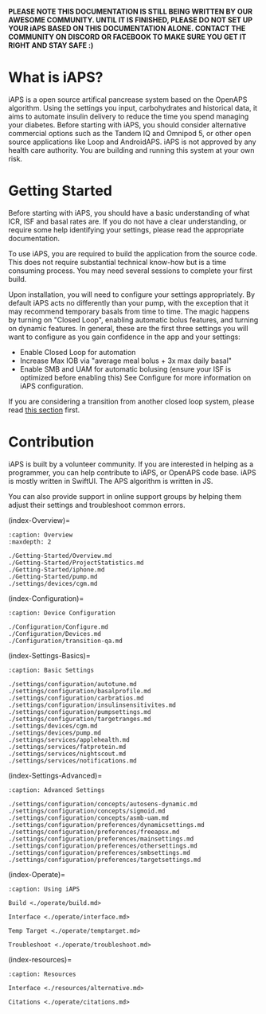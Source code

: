 **PLEASE NOTE THIS DOCUMENTATION IS STILL BEING WRITTEN BY OUR AWESOME COMMUNITY. UNTIL IT IS FINISHED, PLEASE DO NOT SET UP YOUR iAPS BASED ON THIS DOCUMENTATION ALONE. CONTACT THE COMMUNITY ON DISCORD OR FACEBOOK TO MAKE SURE YOU GET IT RIGHT AND STAY SAFE :)**

# What is iAPS?
iAPS is a open source artifical pancrease system based on the OpenAPS algorithm. Using the settings you input, carbohydrates and historical data, it aims to automate insulin delivery to reduce the time you spend managing your diabetes. Before starting with iAPS, you should consider alternative commercial options such as the Tandem IQ and Omnipod 5, or other open source applications like Loop and AndroidAPS. iAPS is not approved by any health care authority. You are building and running this system at your own risk.

# Getting Started
Before starting with iAPS, you should have a basic understanding of what ICR, ISF and basal rates are. If you do not have a clear understanding, or require some help identifying your settings, please read the appropriate documentation.

To use iAPS, you are required to build the application from the source code. This does not require substantial technical know-how but is a time consuming process. You may need several sessions to complete your first build.

Upon installation, you will need to configure your settings appropriately. By default iAPS acts no differently than your pump, with the exception that it may recommend temporary basals from time to time. The magic happens by turning on "Closed Loop", enabling automatic bolus features, and turning on dynamic features. In general, these are the first three settings you will want to configure as you gain confidence in the app and your settings:

- Enable Closed Loop for automation
- Increase Max IOB via "average meal bolus + 3x max daily basal"
- Enable SMB and UAM for automatic bolusing (ensure your ISF is optimized before enabling this)
See Configure for more information on iAPS configuration.

If you are considering a transition from another closed loop system, please read [this section](./Configuration/transition-qa.md) first.

# Contribution
iAPS is built by a volunteer community. If you are interested in helping as a programmer, you can help contribute to iAPS, or OpenAPS code base. iAPS is mostly written in SwiftUI. The APS algorithm is written in JS.

You can also provide support in online support groups by helping them adjust their settings and troubleshoot common errors.


(index-Overview)=

```{toctree}
:caption: Overview
:maxdepth: 2

./Getting-Started/Overview.md
./Getting-Started/ProjectStatistics.md
./Getting-Started/iphone.md
./Getting-Started/pump.md
./settings/devices/cgm.md

```
<!---

(index-Analyze)=

```{toctree}
:caption: Analyze

./Analyze/EvaluateBasal.md
./Analyze/EvaluateCR.md

```
--->
(index-Configuration)=

```{toctree}
:caption: Device Configuration

./Configuration/Configure.md
./Configuration/Devices.md
./Configuration/transition-qa.md

```
(index-Settings-Basics)=

```{toctree}
:caption: Basic Settings

./settings/configuration/autotune.md
./settings/configuration/basalprofile.md
./settings/configuration/carbratios.md
./settings/configuration/insulinsensitivites.md
./settings/configuration/pumpsettings.md
./settings/configuration/targetranges.md
./settings/devices/cgm.md
./settings/devices/pump.md
./settings/services/applehealth.md
./settings/services/fatprotein.md
./settings/services/nightscout.md
./settings/services/notifications.md

```

(index-Settings-Advanced)=

```{toctree}
:caption: Advanced Settings

./settings/configuration/concepts/autosens-dynamic.md
./settings/configuration/concepts/sigmoid.md
./settings/configuration/concepts/asmb-uam.md
./settings/configuration/preferences/dynamicsettings.md
./settings/configuration/preferences/freeapsx.md
./settings/configuration/preferences/mainsettings.md
./settings/configuration/preferences/othersettings.md
./settings/configuration/preferences/smbsettings.md
./settings/configuration/preferences/targetsettings.md

```

(index-Operate)=

```{toctree}
:caption: Using iAPS

Build <./operate/build.md>

Interface <./operate/interface.md>

Temp Target <./operate/temptarget.md>

Troubleshoot <./operate/troubleshoot.md>

```


(index-resources)=

```{toctree}
:caption: Resources

Interface <./resources/alternative.md>

Citations <./operate/citations.md>

```

